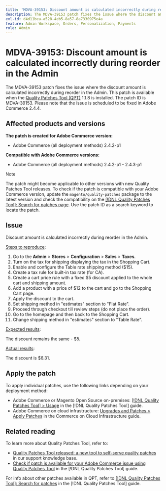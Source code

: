 ```yaml
---
title: 'MDVA-39153: Discount amount is calculated incorrectly during reorder in the Admin'
description: The MDVA-39153 patch fixes the issue where the discount amount is calculated incorrectly during reorder in the Admin. This patch is available when the [Quality Patches Tool (QPT)](https://experienceleague.adobe.com/en/docs/commerce-knowledge-base/kb/announcements/commerce-announcements/magento-quality-patches-released-new-tool-to-self-serve-quality-patches) 1.1.8 is installed. The patch ID is MDVA-39153. Please note that the issue is scheduled to be fixed in Adobe Commerce 2.4.4.
exl-id: d4d11bea-a528-4eb5-8a57-8a7330975e4a
feature: Admin Workspace, Orders, Personalization, Payments
role: Admin
---
```

# MDVA-39153: Discount amount is calculated incorrectly during reorder in the Admin

The MDVA-39153 patch fixes the issue where the discount amount is calculated incorrectly during reorder in the Admin. This patch is available when the [Quality Patches Tool (QPT)](https://experienceleague.adobe.com/en/docs/commerce-knowledge-base/kb/announcements/commerce-announcements/magento-quality-patches-released-new-tool-to-self-serve-quality-patches) 1.1.8 is installed. The patch ID is MDVA-39153. Please note that the issue is scheduled to be fixed in Adobe Commerce 2.4.4.

## Affected products and versions

**The patch is created for Adobe Commerce version:**

* Adobe Commerce (all deployment methods) 2.4.2-p1

**Compatible with Adobe Commerce versions:**

* Adobe Commerce (all deployment methods) 2.4.2-p1 - 2.4.3-p1

>[!NOTE]
>
>The patch might become applicable to other versions with new Quality Patches Tool releases. To check if the patch is compatible with your Adobe Commerce version, update the `magento/quality-patches` package to the latest version and check the compatibility on the [[!DNL Quality Patches Tool]: Search for patches page](https://experienceleague.adobe.com/en/docs/commerce-knowledge-base/kb/announcements/commerce-announcements/magento-quality-patches-released-new-tool-to-self-serve-quality-patches). Use the patch ID as a search keyword to locate the patch.

## Issue

Discount amount is calculated incorrectly during reorder in the Admin.

<u>Steps to reproduce</u>:

1. Go to the **Admin** > **Stores** > **Configuration** > **Sales** > **Taxes**.
1. Turn on the tax for shipping displaying the tax in the Shopping Cart.
1. Enable and configure the Table rate shipping method ($15).
1. Create a tax rule for built-in tax rate (for CA).
1. Create a cart price rule with a fixed $5 discount applied to the whole cart and shipping amount.
1. Add a product with a price of $12 to the cart and go to the Shopping Cart page.
1. Apply the discount to the cart.
1. Set shipping method in "estimates" section to "Flat Rate".
1. Proceed through checkout till review steps (do not place the order).
1. Go to the homepage and then back to the Shopping Cart.
1. Change shipping method in "estimates" section to "Table Rate".

<u>Expected results</u>:

The discount remains the same - $5.

<u>Actual results</u>:

The discount is $6.31.

## Apply the patch

To apply individual patches, use the following links depending on your deployment method:

* Adobe Commerce or Magento Open Source on-premises: [[!DNL Quality Patches Tool] > Usage](/help/tools/quality-patches-tool/usage.md) in the [!DNL Quality Patches Tool] guide.
* Adobe Commerce on cloud infrastructure: [Upgrades and Patches > Apply Patches](https://experienceleague.adobe.com/docs/commerce-cloud-service/user-guide/develop/upgrade/apply-patches.html) in the Commerce on Cloud Infrastructure guide.

## Related reading

To learn more about Quality Patches Tool, refer to:

* [Quality Patches Tool released: a new tool to self-serve quality patches](https://experienceleague.adobe.com/en/docs/commerce-knowledge-base/kb/announcements/commerce-announcements/magento-quality-patches-released-new-tool-to-self-serve-quality-patches) in our support knowledge base.
* [Check if patch is available for your Adobe Commerce issue using Quality Patches Tool](/help/tools/quality-patches-tool/patches-available-in-qpt/check-patch-for-magento-issue-with-magento-quality-patches.md) in the [!DNL Quality Patches Tool] guide.

For info about other patches available in QPT, refer to [[!DNL Quality Patches Tool]: Search for patches](https://experienceleague.adobe.com/tools/commerce-quality-patches/index.html) in the [!DNL Quality Patches Tool] guide.

